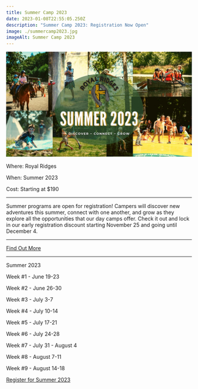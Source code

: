 ```yaml
---
title: Summer Camp 2023
date: 2023-01-08T22:55:05.250Z
description: "Summer Camp 2023: Registration Now Open"
image: ./summercamp2023.jpg
imageAlt: Summer Camp 2023
---
```

![summercamp2023](summercamp2023.jpg " summercamp2023")

<div className="text-center">
<p className="my-2"><span className="font-semibold">Where:&nbsp;</span>Royal Ridges</p>
<p className="mb-2"><span className="font-semibold">When:&nbsp;</span>Summer 2023 </p>
<p className="mb-2"><span className="font-semibold">Cost:&nbsp;</span>Starting at $190</p> 
<hr />
</div>

<p className="my-4">Summer programs are open for registration! Campers will discover new adventures this summer, connect with one another, and grow as they explore all the opportunities that our day camps offer. Check it out and lock in our early registration discount starting November 25 and going until December 4.</p>
<hr />

<div className='text-center mt-4'>
    <a 
        href='https://royalridges.org/registration'
        className='text-green-200 hover:text-indigo-400 hover:underline font-cursive text-2xl'
        target='_blank' 
        rel='noopener noreferrer'
    >Find Out More</a>
</div>

<hr />

<div className="text-center mt-4">
<p className="font-semibold underline text-xl">Summer 2023</p>
<p className="font-semibold">Week #1 - June 19-23</p>

<p className="font-semibold">Week #2 - June 26-30</p>

<p className="font-semibold">Week #3 - July 3-7</p>

<p className="font-semibold">Week #4 - July 10-14</p>

<p className="font-semibold">Week #5 - July 17-21</p>

<p className="font-semibold">Week #6 - July 24-28</p>

<p className="font-semibold">Week #7 - July 31 - August 4</p>

<p className="font-semibold">Week #8 - August 7-11</p>

<p className="font-semibold">Week #9 - August 14-18</p>
</div>

<div className='text-center mt-4'>
    <a 
        href='https://www.ultracamp.com/clientlogin.aspx?idCamp=1145&campCode=151'
        className='text-green-200 hover:text-indigo-400 hover:underline font-cursive text-2xl'
        target='_blank' 
        rel='noopener noreferrer'
    >Register for Summer 2023</a>
</div>